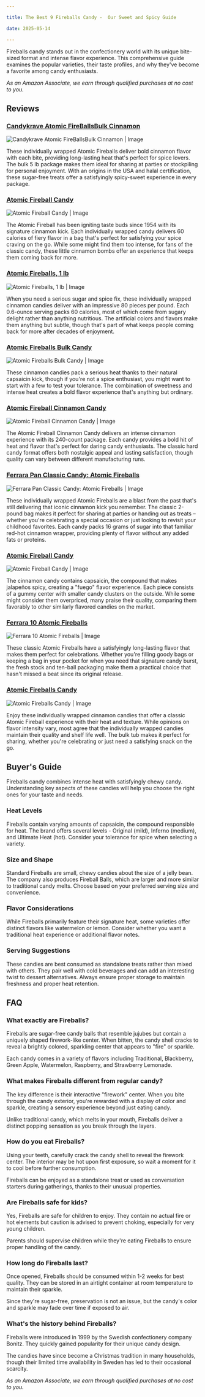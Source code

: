 ```yaml
---

title: The Best 9 Fireballs Candy -  Our Sweet and Spicy Guide

date: 2025-05-14

---
```


Fireballs candy stands out in the confectionery world with its unique bite-sized format and intense flavor experience. This comprehensive guide examines the popular varieties, their taste profiles, and why they've become a favorite among candy enthusiasts. 

*As an Amazon Associate, we earn through qualified purchases at no cost to you.*


## Reviews


### [Candykrave Atomic FireBallsBulk Cinnamon](https://serp.ly/@bar/amazon/Fireballs+Candy?utm\_term=candykrave-atomic-fireballsbulk-cinnamon)

![Candykrave Atomic FireBallsBulk Cinnamon | Image](https://encrypted-tbn0.gstatic.com/shopping?q=tbn:ANd9GcREMJr\_v8UFkH8BbLzAiYkYtsgGLYLYQVOPmLvOuLU\_O6uOh6HKgR77AI19JEtxfgvrf9Bc2Z9E\_aegfajBwXcBcf9hVitQuA&usqp=CAY)

These individually wrapped Atomic Fireballs deliver bold cinnamon flavor with each bite, providing long-lasting heat that's perfect for spice lovers. The bulk 5 lb package makes them ideal for sharing at parties or stockpiling for personal enjoyment. With an origins in the USA and halal certification, these sugar-free treats offer a satisfyingly spicy-sweet experience in every package. 


### [Atomic Fireball Candy](https://serp.ly/@bar/amazon/Fireballs+Candy?utm\_term=atomic-fireball-candy)

![Atomic Fireball Candy | Image](https://encrypted-tbn0.gstatic.com/shopping?q=tbn:ANd9GcS3rBrZ-co8yc1LAKiNaB-wXUJoEWUWOfH8rJSHvDiPALIT5TG5OeF4l4ukVXu9GU5vGrJfO7Tdg7ZzaDsiyEi9yG4is5Yb&usqp=CAY)

The Atomic Fireball has been igniting taste buds since 1954 with its signature cinnamon kick. Each individually wrapped candy delivers 60 calories of fiery flavor in a bag that's perfect for satisfying your spice craving on the go. While some might find them too intense, for fans of the classic candy, these little cinnamon bombs offer an experience that keeps them coming back for more. 


### [Atomic Fireballs, 1 lb](https://serp.ly/@bar/amazon/Fireballs+Candy?utm\_term=atomic-fireballs-1-lb)

![Atomic Fireballs, 1 lb | Image](https://encrypted-tbn1.gstatic.com/shopping?q=tbn:ANd9GcTMLlxCAgqNTda0JfrT-oLw6\_90VA69tv4YGyrMkXIgRBgJR-6ZYEO7tNtxSDdk0wO5vPNOY9ElJM7msQPuPzM-xE9YBtJn&usqp=CAY)

When you need a serious sugar and spice fix, these individually wrapped cinnamon candies deliver with an impressive 80 pieces per pound. Each 0.6-ounce serving packs 60 calories, most of which come from sugary delight rather than anything nutritious. The artificial colors and flavors make them anything but subtle, though that's part of what keeps people coming back for more after decades of enjoyment. 


### [Atomic Fireballs Bulk Candy](https://serp.ly/@bar/amazon/Fireballs+Candy?utm\_term=atomic-fireballs-bulk-candy)

![Atomic Fireballs Bulk Candy | Image](https://encrypted-tbn3.gstatic.com/shopping?q=tbn:ANd9GcR4ya1K7XzEuKGMJThAsLCRZdiHpdldZxK0eCvu9Eqo4JK977JBNkOhAMtOShrI5XheCZTfhDUaQCui5mTFb\_DL\_C1Lkj3L0BEgXFUslJNmZJfXjzSFUe35zZ-Z&usqp=CAY)

These cinnamon candies pack a serious heat thanks to their natural capsaicin kick, though if you're not a spice enthusiast, you might want to start with a few to test your tolerance. The combination of sweetness and intense heat creates a bold flavor experience that's anything but ordinary. 


### [Atomic Fireball Cinnamon Candy](https://serp.ly/@bar/amazon/Fireballs+Candy?utm\_term=atomic-fireball-cinnamon-candy)

![Atomic Fireball Cinnamon Candy | Image](https://encrypted-tbn1.gstatic.com/shopping?q=tbn:ANd9GcRTtiW\_OSbNfFvl3qRSYA4KQkrWgHpPyrNHhq5t-YyzIttLwB0CCWFTX6hQeO5Z4pFHu4w-zQP9WennMlXFPv3in-bTmYDppw&usqp=CAY)

The Atomic Fireball Cinnamon Candy delivers an intense cinnamon experience with its 240-count package. Each candy provides a bold hit of heat and flavor that's perfect for daring candy enthusiasts. The classic hard candy format offers both nostalgic appeal and lasting satisfaction, though quality can vary between different manufacturing runs. 


### [Ferrara Pan Classic Candy: Atomic Fireballs](https://serp.ly/@bar/amazon/Fireballs+Candy?utm\_term=ferrara-pan-classic-candy-atomic-fireballs)

![Ferrara Pan Classic Candy: Atomic Fireballs | Image](https://encrypted-tbn0.gstatic.com/shopping?q=tbn:ANd9GcQv7ThK57988wTb1Aip-XpP6T55vlJld4byCTMZ1J5ss3s6mcKLj1BvidEymDP-SwNR9u2DUowFNf00LTXjlmaR\_2vchVpt9w&usqp=CAY)

These individually wrapped Atomic Fireballs are a blast from the past that's still delivering that iconic cinnamon kick you remember. The classic 2-pound bag makes it perfect for sharing at parties or handing out as treats – whether you're celebrating a special occasion or just looking to revisit your childhood favorites. Each candy packs 16 grams of sugar into that familiar red-hot cinnamon wrapper, providing plenty of flavor without any added fats or proteins. 


### [Atomic Fireball Candy](https://serp.ly/@bar/amazon/Fireballs+Candy?utm\_term=atomic-fireball-candy)

![Atomic Fireball Candy | Image](https://encrypted-tbn2.gstatic.com/shopping?q=tbn:ANd9GcSYyXBTMmFOTz5JTZd6fb8aBkhIsn5fKJ2Svrxt24XTiooqNTemnZSpW201o201s7Dv5klXATSiqb786fFfmBfuxdWuxnHA&usqp=CAY)

The cinnamon candy contains capsaicin, the compound that makes jalapeños spicy, creating a "fuego" flavor experience. Each piece consists of a gummy center with smaller candy clusters on the outside. While some might consider them overpriced, many praise their quality, comparing them favorably to other similarly flavored candies on the market. 


### [Ferrara 10 Atomic Fireballs](https://serp.ly/@bar/amazon/Fireballs+Candy?utm\_term=ferrara-10-atomic-fireballs)

![Ferrara 10 Atomic Fireballs | Image](https://encrypted-tbn1.gstatic.com/shopping?q=tbn:ANd9GcSLQQ9\_xhMhAjNASxdmT81sTpAWRO1iRMPSj2nDyq0dJ-pQUZWlTErkA1cF5UxaAm5ZhcpO72ZIGybqywPETw1F2IFX4arUrw&usqp=CAY)

These classic Atomic Fireballs have a satisfyingly long-lasting flavor that makes them perfect for celebrations. Whether you're filling goody bags or keeping a bag in your pocket for when you need that signature candy burst, the fresh stock and ten-ball packaging make them a practical choice that hasn't missed a beat since its original release. 


### [Atomic Fireballs Candy](https://serp.ly/@bar/amazon/Fireballs+Candy?utm\_term=atomic-fireballs-candy)

![Atomic Fireballs Candy | Image](https://encrypted-tbn0.gstatic.com/shopping?q=tbn:ANd9GcSJI2Isn2Z2hf9-oNdUUgIIBFns6jJUDW52v3iiyeGT47LjtWs7AUfc9un26BTVWXqK2HbGT3QeEXH7wReT-CHcC-ROF032HQ&usqp=CAY)

Enjoy these individually wrapped cinnamon candies that offer a classic Atomic Fireball experience with their heat and texture. While opinions on flavor intensity vary, most agree that the individually wrapped candies maintain their quality and shelf life well. The bulk tub makes it perfect for sharing, whether you're celebrating or just need a satisfying snack on the go. 


## Buyer's Guide

Fireballs candy combines intense heat with satisfyingly chewy candy. Understanding key aspects of these candies will help you choose the right ones for your taste and needs. 


### Heat Levels

Fireballs contain varying amounts of capsaicin, the compound responsible for heat. The brand offers several levels - Original (mild), Inferno (medium), and Ultimate Heat (hot). Consider your tolerance for spice when selecting a variety. 


### Size and Shape

Standard Fireballs are small, chewy candies about the size of a jelly bean. The company also produces Fireball Balls, which are larger and more similar to traditional candy melts. Choose based on your preferred serving size and convenience. 


### Flavor Considerations

While Fireballs primarily feature their signature heat, some varieties offer distinct flavors like watermelon or lemon. Consider whether you want a traditional heat experience or additional flavor notes. 


### Serving Suggestions

These candies are best consumed as standalone treats rather than mixed with others. They pair well with cold beverages and can add an interesting twist to dessert alternatives. Always ensure proper storage to maintain freshness and proper heat retention. 


## FAQ


### What exactly are Fireballs?

Fireballs are sugar-free candy balls that resemble jujubes but contain a uniquely shaped firework-like center. When bitten, the candy shell cracks to reveal a brightly colored, sparkling center that appears to "fire" or sparkle. 

Each candy comes in a variety of flavors including Traditional, Blackberry, Green Apple, Watermelon, Raspberry, and Strawberry Lemonade. 


### What makes Fireballs different from regular candy?

The key difference is their interactive "firework" center. When you bite through the candy exterior, you're rewarded with a display of color and sparkle, creating a sensory experience beyond just eating candy. 

Unlike traditional candy, which melts in your mouth, Fireballs deliver a distinct popping sensation as you break through the layers. 


### How do you eat Fireballs?

Using your teeth, carefully crack the candy shell to reveal the firework center. The interior may be hot upon first exposure, so wait a moment for it to cool before further consumption. 

Fireballs can be enjoyed as a standalone treat or used as conversation starters during gatherings, thanks to their unusual properties. 


### Are Fireballs safe for kids?

Yes, Fireballs are safe for children to enjoy. They contain no actual fire or hot elements but caution is advised to prevent choking, especially for very young children. 

Parents should supervise children while they're eating Fireballs to ensure proper handling of the candy. 


### How long do Fireballs last?

Once opened, Fireballs should be consumed within 1-2 weeks for best quality. They can be stored in an airtight container at room temperature to maintain their sparkle. 

Since they're sugar-free, preservation is not an issue, but the candy's color and sparkle may fade over time if exposed to air. 


### What's the history behind Fireballs?

Fireballs were introduced in 1999 by the Swedish confectionery company Bonitz. They quickly gained popularity for their unique candy design. 

The candies have since become a Christmas tradition in many households, though their limited time availability in Sweden has led to their occasional scarcity. 

*As an Amazon Associate, we earn through qualified purchases at no cost to you.*